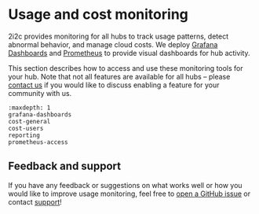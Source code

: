 # Usage and cost monitoring

2i2c provides monitoring for all hubs to track usage patterns, detect abnormal behavior, and manage cloud costs. We deploy [Grafana Dashboards](https://grafana.com/grafana/dashboards/) and [Prometheus](https://prometheus.io/) to provide visual dashboards for hub activity.

This section describes how to access and use these monitoring tools for your hub. Note that not all features are available for all hubs – please [contact us](/support) if you would like to discuss enabling a feature for your community with us.

```{toctree}
:maxdepth: 1
grafana-dashboards
cost-general
cost-users
reporting
prometheus-access
```

## Feedback and support

If you have any feedback or suggestions on what works well or how you would like to improve usage monitoring, feel free to [open a GitHub issue](https://github.com/2i2c-org/jupyterhub-cost-monitoring/issues/new) or contact [support](/support.md)!
